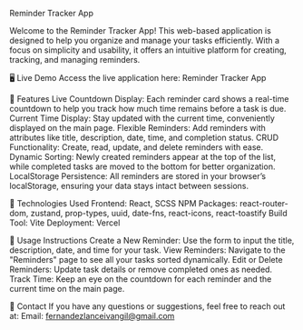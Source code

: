 Reminder Tracker App

Welcome to the Reminder Tracker App! This web-based application is designed to help you organize and manage your tasks efficiently. With a focus on simplicity and usability, it offers an intuitive platform for creating, tracking, and managing reminders.

🖥️ Live Demo
	Access the live application here: Reminder Tracker App

📑 Features
	Live Countdown Display: Each reminder card shows a real-time countdown to help you track how much time remains before a task is due.
	Current Time Display: Stay updated with the current time, conveniently displayed on the main page.
	Flexible Reminders: Add reminders with attributes like title, description, date, time, and completion status.
	CRUD Functionality: Create, read, update, and delete reminders with ease.
	Dynamic Sorting: Newly created reminders appear at the top of the list, while completed tasks are moved to the bottom for better organization.
	LocalStorage Persistence: All reminders are stored in your browser’s localStorage, ensuring your data stays intact between sessions.

🚀 Technologies Used
	Frontend: React, SCSS
	NPM Packages: react-router-dom, zustand, prop-types, uuid, date-fns, react-icons, react-toastify
	Build Tool: Vite
	Deployment: Vercel

📄 Usage Instructions
	Create a New Reminder: Use the form to input the title, description, date, and time for your task.
	View Reminders: Navigate to the "Reminders" page to see all your tasks sorted dynamically.
	Edit or Delete Reminders: Update task details or remove completed ones as needed.
	Track Time: Keep an eye on the countdown for each reminder and the current time on the main page.
 
📧 Contact
	If you have any questions or suggestions, feel free to reach out at:
	Email: fernandezlanceivangil@gmail.com
